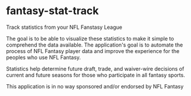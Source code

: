 # fantasy-stat-track
Track statistics from your NFL Fanstasy League

The goal is to be able to visualize these statistics to make it simple to comprehend the data available. The application's goal is to automate the process of NFL Fantasy player data and improve the experience for the peoples who use NFL Fantasy.

Statistics help determine future draft, trade, and waiver-wire decisions of current and future seasons for those who participate in all fantasy sports. 



This application is in no way sponsored and/or endorsed by NFL Fantasy 
